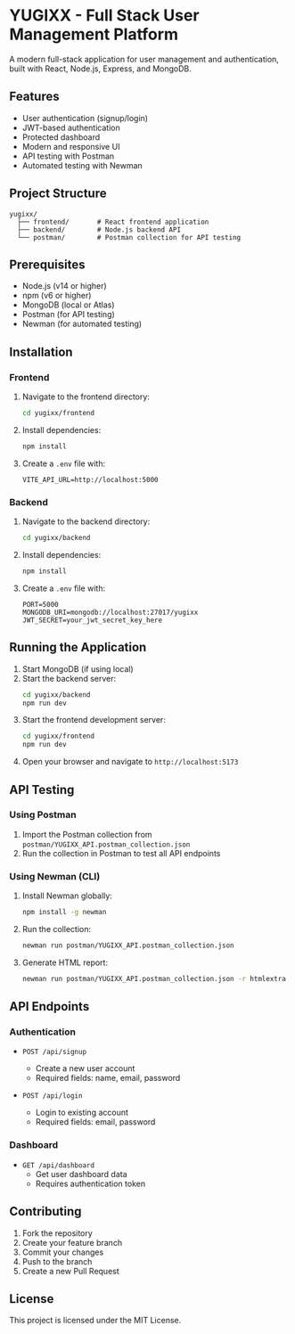 # YUGIXX - Full Stack User Management Platform

A modern full-stack application for user management and authentication, built with React, Node.js, Express, and MongoDB.

## Features

- User authentication (signup/login)
- JWT-based authentication
- Protected dashboard
- Modern and responsive UI
- API testing with Postman
- Automated testing with Newman

## Project Structure

```
yugixx/
  ├── frontend/       # React frontend application
  ├── backend/        # Node.js backend API
  └── postman/        # Postman collection for API testing
```

## Prerequisites

- Node.js (v14 or higher)
- npm (v6 or higher)
- MongoDB (local or Atlas)
- Postman (for API testing)
- Newman (for automated testing)

## Installation

### Frontend

1. Navigate to the frontend directory:
   ```bash
   cd yugixx/frontend
   ```
2. Install dependencies:
   ```bash
   npm install
   ```
3. Create a `.env` file with:
   ```
   VITE_API_URL=http://localhost:5000
   ```

### Backend

1. Navigate to the backend directory:
   ```bash
   cd yugixx/backend
   ```
2. Install dependencies:
   ```bash
   npm install
   ```
3. Create a `.env` file with:
   ```
   PORT=5000
   MONGODB_URI=mongodb://localhost:27017/yugixx
   JWT_SECRET=your_jwt_secret_key_here
   ```

## Running the Application

1. Start MongoDB (if using local)
2. Start the backend server:
   ```bash
   cd yugixx/backend
   npm run dev
   ```
3. Start the frontend development server:
   ```bash
   cd yugixx/frontend
   npm run dev
   ```
4. Open your browser and navigate to `http://localhost:5173`

## API Testing

### Using Postman

1. Import the Postman collection from `postman/YUGIXX_API.postman_collection.json`
2. Run the collection in Postman to test all API endpoints

### Using Newman (CLI)

1. Install Newman globally:
   ```bash
   npm install -g newman
   ```
2. Run the collection:
   ```bash
   newman run postman/YUGIXX_API.postman_collection.json
   ```
3. Generate HTML report:
   ```bash
   newman run postman/YUGIXX_API.postman_collection.json -r htmlextra
   ```

## API Endpoints

### Authentication

- `POST /api/signup`
  - Create a new user account
  - Required fields: name, email, password

- `POST /api/login`
  - Login to existing account
  - Required fields: email, password

### Dashboard

- `GET /api/dashboard`
  - Get user dashboard data
  - Requires authentication token

## Contributing

1. Fork the repository
2. Create your feature branch
3. Commit your changes
4. Push to the branch
5. Create a new Pull Request

## License

This project is licensed under the MIT License. 
